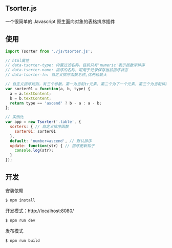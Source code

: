 ## Tsorter.js

一个很简单的 Javascript 原生面向对象的表格排序插件

## 使用

```js
import Tsorter from './js/tsorter.js';

// html属性
// data-tsorter-type: 内置过滤名称，目前只有'numeric'表示按数字排序
// data-tsorter-name: 排序的名称，可用于记录保存当前排序状态
// data-tsorter-fn: 自定义排序函数名称,优先级最大

// 自定义排序规则，有三个参数，第一为当前tr元素，第二个为下一个元素，第三个为当前排序类型
var sorter01 = function(a, b, type) {
  a = a.textContent;
  b = b.textContent;
  return type == 'ascend' ? b - a : a - b;
};

// 实例化
var app = new Tsorter('.table', {
  sorters: { // 自定义排序函数
    sorter01: sorter01
  },
  default: 'number=ascend', // 默认排序
  update: function(str) { // 排序更新钩子
    console.log(str);
  }
});

```

## 开发

安装依赖

```sh
$ npm install
```

开发模式：http://localhost:8080/

```sh
$ npm run dev
```

发布模式

```sh
$ npm run build
```
